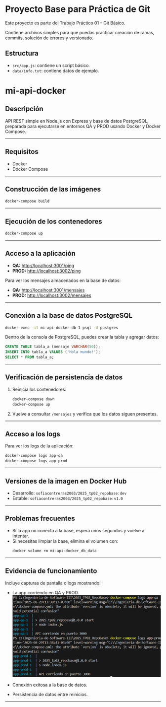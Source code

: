 # Proyecto Base para Práctica de Git

Este proyecto es parte del Trabajo Práctico 01 – Git Básico.

Contiene archivos simples para que puedas practicar creación de ramas, commits, solución de errores y versionado.

## Estructura
- `src/app.js`: contiene un script básico.
- `data/info.txt`: contiene datos de ejemplo.
# mi-api-docker

## Descripción

API REST simple en Node.js con Express y base de datos PostgreSQL, preparada para ejecutarse en entornos QA y PROD usando Docker y Docker Compose.

---

## Requisitos

- Docker
- Docker Compose

---

## Construcción de las imágenes

```bash
docker-compose build
```

---

## Ejecución de los contenedores

```bash
docker-compose up
```

---

## Acceso a la aplicación

- **QA:** [http://localhost:3001/ping](http://localhost:3001/ping)
- **PROD:** [http://localhost:3002/ping](http://localhost:3002/ping)

Para ver los mensajes almacenados en la base de datos:
- **QA:** [http://localhost:3001/mensajes](http://localhost:3001/mensajes)
- **PROD:** [http://localhost:3002/mensajes](http://localhost:3002/mensajes)

---

## Conexión a la base de datos PostgreSQL

```bash
docker exec -it mi-api-docker-db-1 psql -U postgres
```

Dentro de la consola de PostgreSQL, puedes crear la tabla y agregar datos:

```sql
CREATE TABLE tabla_a (mensaje VARCHAR(50));
INSERT INTO tabla_a VALUES ('Hola mundo!');
SELECT * FROM tabla_a;
```

---

## Verificación de persistencia de datos

1. Reinicia los contenedores:
   ```bash
   docker-compose down
   docker-compose up
   ```
2. Vuelve a consultar `/mensajes` y verifica que los datos siguen presentes.

---

## Acceso a los logs

Para ver los logs de la aplicación:
```bash
docker-compose logs app-qa
docker-compose logs app-prod
```

---

## Versiones de la imagen en Docker Hub

- Desarrollo: `sofiacontreras2003/2025_tp02_repobase:dev `
- Estable: `sofiacontreras2003/2025_tp02_repobase:v1.0`

---

## Problemas frecuentes

- Si la app no conecta a la base, espera unos segundos y vuelve a intentar.
- Si necesitas limpiar la base, elimina el volumen con:
  ```bash
  docker volume rm mi-api-docker_db_data
  ```

---

## Evidencia de funcionamiento

Incluye capturas de pantalla o logs mostrando:
- La app corriendo en QA y PROD.
![alt text](image.png)
- Conexión exitosa a la base de datos.

- Persistencia de datos entre reinicios.

---
